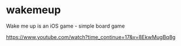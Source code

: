 wakemeup
========

Wake me up is an iOS game - simple board game

https://www.youtube.com/watch?time_continue=17&v=8EkwMugBq8g 
